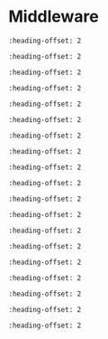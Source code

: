 # Middleware

```{include} ../../../../release/commonrn/topics/CMSIS_DSP_Library.md
:heading-offset: 2
```

```{include} ../../../../release/commonrn/topics/nxp_usb_power_delivery.md
:heading-offset: 2
```

```{include} ../../../../release/commonrn/topics/nxp_usb.md
:heading-offset: 2
```

```{include} ../../../../release/commonrn/topics/arm_trusted_firmware_m.md
:heading-offset: 2
```

```{include} ../../../../release/commonrn/topics/arm_psa_test.md
:heading-offset: 2
```

```{include} ../../../../release/commonrn/topics/arm_mbed_crypto.md
:heading-offset: 2
```

```{include} ../../../../release/commonrn/topics/nxp_motor_control.md
:heading-offset: 2
```

```{include} ../../../../release/commonrn/topics/nxp_multicore.md
:heading-offset: 2
```

```{include} ../../../../release/commonrn/topics/arm_mbedtls.md
:heading-offset: 2
```

```{include} ../../../../release/commonrn/topics/nxp_metering.md
:heading-offset: 2
```

```{include} ../../../../release/commonrn/topics/nxp_voiceseeker_no_aec.md
:heading-offset: 2
```

```{include} ../../../../release/commonrn/topics/nxp_audio_voice_components.md
:heading-offset: 2
```

```{include} ../../../../release/commonrn/topics/nxp_maestro_audio_framework.md
:heading-offset: 2
```

```{include} ../../../../release/commonrn/topics/gabor_kiss_amosi_lvgl.md
:heading-offset: 2
```

```{include} ../../../../release/commonrn/topics/christopher_haster_littlefs.md
:heading-offset: 2
```

```{include} ../../../../release/commonrn/topics/nxp_freemaster.md
:heading-offset: 2
```

```{include} ../../../../release/commonrn/topics/elm_chan_fatfs.md
:heading-offset: 2
```

```{include} ../../../../release/commonrn/topics/segger_emwin.md
:heading-offset: 2
```

```{include} ../../../../release/commonrn/topics/nxp_els_pkc.md
:heading-offset: 2
```

